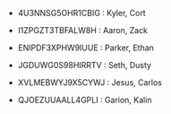 * 4U3NNSG5OHR1CBIG : Kyler, Cort

* I1ZPGZT3TBFALW8H : Aaron, Zack

* ENIPDF3XPHW9IUUE : Parker, Ethan

* JGDUWG0S98HIRRTV : Seth, Dusty

* XVLMEBWYJ9X5CYWJ : Jesus, Carlos

* QJOEZUUAALL4GPLI : Garion, Kalin